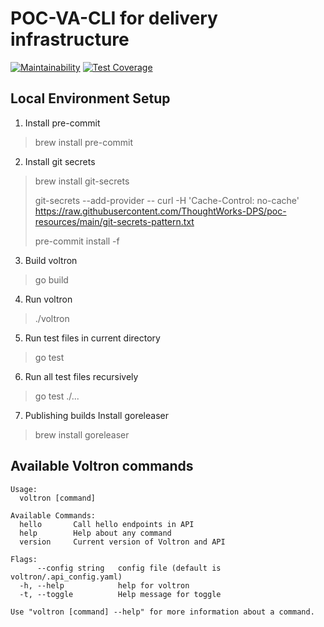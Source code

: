 # POC-VA-CLI for delivery infrastructure
[![Maintainability](https://api.codeclimate.com/v1/badges/043b7771faf510da9b7a/maintainability)](https://codeclimate.com/github/ThoughtWorks-DPS/poc-va-cli/maintainability)
[![Test Coverage](https://api.codeclimate.com/v1/badges/043b7771faf510da9b7a/test_coverage)](https://codeclimate.com/github/ThoughtWorks-DPS/poc-va-cli/test_coverage)
## Local Environment Setup
1. Install pre-commit
>  brew install pre-commit
2. Install git secrets
> brew install git-secrets
>
> git-secrets --add-provider -- curl -H 'Cache-Control: no-cache' https://raw.githubusercontent.com/ThoughtWorks-DPS/poc-resources/main/git-secrets-pattern.txt
>
> pre-commit install -f 
3. Build voltron
> go build
4. Run voltron
> ./voltron <cmd>
5. Run test files in current directory
> go test
6. Run all test files recursively
> go test ./...
7. Publishing builds
Install goreleaser
> brew install goreleaser

## Available Voltron commands

```
Usage:
  voltron [command]

Available Commands:
  hello       Call hello endpoints in API
  help        Help about any command
  version     Current version of Voltron and API

Flags:
      --config string   config file (default is voltron/.api_config.yaml)
  -h, --help            help for voltron
  -t, --toggle          Help message for toggle

Use "voltron [command] --help" for more information about a command.
```


